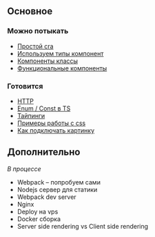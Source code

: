 ## Основное

### Можно потыкать
* [Простой cra](https://github.com/vladpereskokov/ya-praktikum-mid-frontend-lessons/tree/lesson-1)
* [Используем типы компонент](https://github.com/vladpereskokov/ya-praktikum-mid-frontend-lessons/tree/lesson-2)
* [Компоненты классы](https://github.com/vladpereskokov/ya-praktikum-mid-frontend-lessons/tree/lesson-3)
* [Функциональные компоненты](https://github.com/vladpereskokov/ya-praktikum-mid-frontend-lessons/tree/lesson-4)

### Готовится
* [HTTP](https://github.com/vladpereskokov/ya-praktikum-mid-frontend-lessons/tree/lesson-5)
* [Enum / Const в TS](https://github.com/vladpereskokov/ya-praktikum-mid-frontend-lessons/tree/lesson-6)
* [Тайпинги](https://github.com/vladpereskokov/ya-praktikum-mid-frontend-lessons/tree/lesson-7)
* [Примеры работы с css](https://github.com/vladpereskokov/ya-praktikum-mid-frontend-lessons/tree/lesson-8)
* [Как подключать картинку](https://github.com/vladpereskokov/ya-praktikum-mid-frontend-lessons/tree/lesson-9)

## Дополнительно
_В процессе_

* Webpack – попробуем сами
* Nodejs сервер для статики 
* Webpack dev server 
* Nginx 
* Deploy на vps 
* Docker сборка 
* Server side rendering vs Client side rendering 
